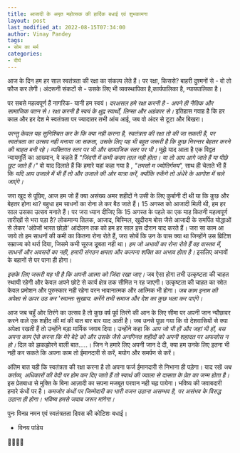 ```yaml
---
title: आजादी के अमृत महोत्सक की हार्दिक बधाई एवं शुभकामना
layout: post
last_modified_at: 2022-08-15T07:34:00
author: Vinay Pandey
tags:
- सोम का मर्म
categories:
- दीर्घ
---
```

आज के दिन हम हर साल स्वतंत्रता की रक्षा का संकल्प लेते हैं। पर रक्षा,  किससे? 
बाहरी दुश्मनों से - वो तो फौज कर लेगी। 
अंदरूनी संकटों से - उसके लिए भी व्यवस्थापिका है,कार्यपालिका है, न्यायपालिका है। 

पर सबसे महत्वपूर्ण हैं नागरिक- यानी हम स्वयं। *दरअसल हमे  रक्षा करनी है - अपने ही नैतिक और सामाजिक पतन से। रक्षा करनी है स्वयं के क्षुद्र स्वार्थों, लिप्सा और अहंकार से।* इतिहास गवाह है कि हर काल और हर देश मे स्वतंत्रता पर ज्यादातर तभी आंच आई, जब वो अंदर से टूटा और बिखरा। 

*परन्तु  केवल यह सुनिश्चित कर के कि क्या नही करना है, स्वतंत्रता की रक्षा तो की जा सकती है, पर स्वतंत्रता का उत्सव नही मनाया जा सकता, उसके लिए यह भी बहुत जरूरी है कि कुछ निरन्तर बेहतर करने की चाहत बनी रहे। व्यक्तिगत स्तर पर भी और सामाजिक स्तर पर भी।* मुझे याद आता है एक विद्वत न्यायमूर्ति का आख्यान, वे  कहते हैं _"जिंदगी में कभी कदम ताल नही होता। या तो आप आगे जाते हैं या पीछे छूट जाते हैं।"_  वो याद दिलाते हैं कि हमारे यहां कहा गया है , _"तमसो म ज्योतिर्गमय",_ साथ ही चेताते भी हैं कि _*यदि आप उजाले में भी हैं  तो और उजाले की ओर यात्रा करें, क्योंकि रुकेंगे तो अंधेरे के आगोश में चले जाएंगे।*_ 

जरा खुद से पूछिए, आज हम जो हैं क्या असंख्य अमर शहीदों ने उसी के लिए कुर्बानी दी थी या कि कुछ और बेहतर होना था? बहुधा हम साधनों का रोना ले कर बैठ जाते हैं। 15 अगस्त को आजादी मिली थी, हम हर साल उसका उत्सव मनाते हैं। पर जरा ध्यान दीजिए कि 15 अगस्त के पहले का एक माह कितनी महत्वपूर्ण तारीखों से भरा पड़ा है? लोकमान्य तिलक, आजाद, बिस्मिल, खुदीराम बोस जैसे आजादी के समर्पित योद्धाओं से लेकर 'अंग्रेजों भारत छोड़ो' आंदोलन तक को हम हर साल इस दौरान याद करते हैं। जरा सा काम आ जाये तो हम साधनों की कमी का कितना रोना रोते हैं, जरा सोचें कि उन के पास क्या था जिन्होंने उस ब्रिटिश सम्राज्य को थर्रा दिया, जिसमे कभी सूरज डूबता नही था। *हम जो अभावों का रोना रोते हैं वह वास्तव में, साधनों और अवसरों का नही, हमारी संगठन क्षमता और कल्पना शक्ति का अभाव होता है।* इसलिए अभावों के बहानों से पर पाना ही होगा। 

*इसके लिए जरूरी यह भी है कि अपनी आत्मा को जिंदा रखा जाए।* जब ऐसा होगा तभी उत्कृष्टता की चाहत स्थायी रहेगी और केवल अपने छोटे से कार्य क्षेत्र तक सीमित न रह जाएगी। उत्कृष्टता की चाहत का स्रोत केवल प्रमोशन और पुरुस्कार नही रहेगा वरन भावानात्मक और आत्मिक भी होगा। *जब  काम इनाम की अपेक्षा से ऊपर उठ कर 'स्वान्तः सुखाय: करेंगे तभी समाज और देश का कुछ भला कर पाएंगे।* 

आज जब चहुँ ओर तिरंगे का उत्सव है तो कुछ वर्ष पूर्व तिरंगे की आन के लिए सीमा पर अपनी जान न्यौछावर करने वाले एक शहीद की मां की बात बार बार याद आती है। जब उनसे पूछा गया कि वो देशवासियों से क्या अपेक्षा रखती हैं तो उन्होंने बड़ा मार्मिक जवाब दिया। उन्होंने कहा कि *आप जो भी हों और जहां भी हों, बस अपना काम ऐसे करना कि मेरे बेटे को और उसके जैसे अनगिनत शहीदों को अपनी शहादत पर अफसोस न हो।* दिल को झकझोरने वाली बात.....। जिन ने हमारे लिए अपनी जान दे दी, क्या हम उनके लिए इतना भी नही कर सकते कि अपना काम तो ईमानदारी से करें, मयोग और समर्पण से करें। 

अंतिम बात यही कि स्वतंत्रता की रक्षा करना है तो अपना फर्ज ईमानदारी से निभाना ही पड़ेगा।  याद रखें *जब कर्तव्य, अधिकारों की वेदी पर होम कर दिए जाते हैं तो स्वार्थ की ज्वाला से दासता के प्रेत का जन्म होता है।* इस प्रेतबाधा से मुक्ति के बिना आज़ादी का सपना मजबूत परवान नही चढ़ पायेगा। भविष्य की जवाबदारी हमारे कंधों पर है। *कमजोर कंधों पर जिम्मेदारी का भारी वजन उठाना असम्भव है, पर असंभव के विरुद्ध उठाना ही होगा। भविष्य हमसे जवाब जरूर मांगेगा।*  

पुनः विनम्र नमन एवं स्वतंत्रतता दिवस की कोटिशः बधाई।

- विनय पांडेय

🙏🌷🌷🙏


